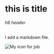# this is title

###### h6 header

I add a markdown file.

![My icon for job](https://github.com/user-attachments/assets/305af4ad-ea2e-4575-bdde-b06a8ba94643)
